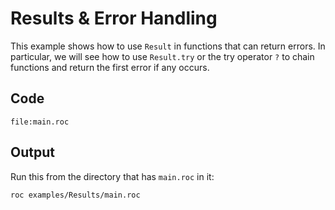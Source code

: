 # Results & Error Handling

This example shows how to use `Result` in functions that can return errors. In particular, we will see how to use `Result.try` or the try operator `?` to chain functions and return the first error if any occurs.

## Code

```roc
file:main.roc
```

## Output

Run this from the directory that has `main.roc` in it:

```sh
roc examples/Results/main.roc
```
